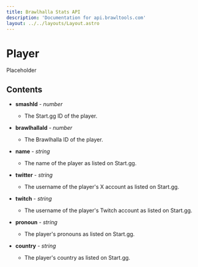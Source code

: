 ```yaml
---
title: Brawlhalla Stats API
description: 'Documentation for api.brawltools.com'
layout: ../../layouts/Layout.astro
---
```


# Player

Placeholder

## Contents

- **smashId** - *number*
	- The Start.gg ID of the player.

- **brawlhallaId** - *number*
	- The Brawlhalla ID of the player.

- **name** - *string*
	- The name of the player as listed on Start.gg.

- **twitter** - *string*
	- The username of the player's X account as listed on Start.gg.

- **twitch** - *string*
	- The username of the player's Twitch account as listed on Start.gg.

- **pronoun** - *string*
	- The player's pronouns as listed on Start.gg.

- **country** - *string*
	- The player's country as listed on Start.gg.